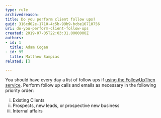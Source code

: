 ```yaml
---
type: rule
archivedreason: 
title: Do you perform client follow ups?
guid: 316cd02e-1710-4c5b-99b9-bcbe16710756
uri: do-you-perform-client-follow-ups
created: 2019-07-05T22:03:31.0000000Z
authors:
- id: 1
  title: Adam Cogan
- id: 95
  title: Matthew Sampias
related: []

---
```



<p class="ssw15-rteElement-P">You should have every day a list of follow ups if <a href="/_layouts/15/FIXUPREDIRECT.ASPX?WebId=3dfc0e07-e23a-4cbb-aac2-e778b71166a2&amp;TermSetId=07da3ddf-0924-4cd2-a6d4-a4809ae20160&amp;TermId=aa8c8dd3-1cd7-414c-b13e-d1a225e05ef0">using the FollowUpThen service​</a>.&#160;Perform follow up calls and emails as necessary in the following priority order&#58;​<br></p>

   <ol style="list-style-type&#58;lower-roman;">
      <li>Existing Clients</li><li>Prospects, new leads, or prospective new business</li><li>Internal affairs​</li></ol>
<br><excerpt class='endintro'></excerpt><br>



